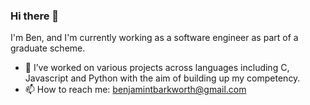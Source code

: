 ### Hi there 👋
I'm Ben, and I'm currently working as a software engineer as part of a graduate scheme.

- 🔭 I’ve worked on various projects across languages including C, Javascript and Python with the aim of building up my competency.
- 📫 How to reach me: benjamintbarkworth@gmail.com

